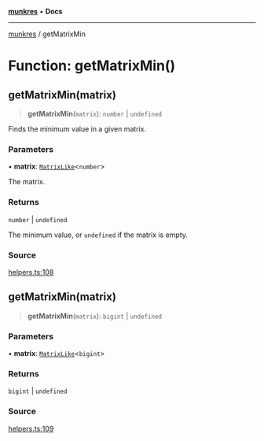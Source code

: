 [**munkres**](../README.md) • **Docs**

***

[munkres](../globals.md) / getMatrixMin

# Function: getMatrixMin()

## getMatrixMin(matrix)

> **getMatrixMin**(`matrix`): `number` \| `undefined`

Finds the minimum value in a given matrix.

### Parameters

• **matrix**: [`MatrixLike`](../type-aliases/MatrixLike.md)\<`number`\>

The matrix.

### Returns

`number` \| `undefined`

The minimum value, or `undefined` if the matrix is empty.

### Source

[helpers.ts:108](https://github.com/havelessbemore/munkres/blob/060a8661a885e5038600b41154e49913efb81117/src/helpers.ts#L108)

## getMatrixMin(matrix)

> **getMatrixMin**(`matrix`): `bigint` \| `undefined`

### Parameters

• **matrix**: [`MatrixLike`](../type-aliases/MatrixLike.md)\<`bigint`\>

### Returns

`bigint` \| `undefined`

### Source

[helpers.ts:109](https://github.com/havelessbemore/munkres/blob/060a8661a885e5038600b41154e49913efb81117/src/helpers.ts#L109)
